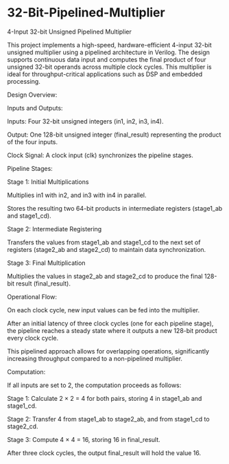 # 32-Bit-Pipelined-Multiplier
4-Input 32-bit Unsigned Pipelined Multiplier

This project implements a high-speed, hardware-efficient 4-input 32-bit unsigned multiplier using a pipelined architecture in Verilog. The design supports continuous data input and computes the final product of four unsigned 32-bit operands across multiple clock cycles. This multiplier is ideal for throughput-critical applications such as DSP and embedded processing.

Design Overview:

Inputs and Outputs:

Inputs: Four 32-bit unsigned integers (in1, in2, in3, in4).​

Output: One 128-bit unsigned integer (final_result) representing the product of the four inputs.​

Clock Signal: A clock input (clk) synchronizes the pipeline stages.​

Pipeline Stages:

Stage 1: Initial Multiplications

Multiplies in1 with in2, and in3 with in4 in parallel.​

Stores the resulting two 64-bit products in intermediate registers (stage1_ab and stage1_cd).​

Stage 2: Intermediate Registering

Transfers the values from stage1_ab and stage1_cd to the next set of registers (stage2_ab and stage2_cd) to maintain data synchronization.​

Stage 3: Final Multiplication

Multiplies the values in stage2_ab and stage2_cd to produce the final 128-bit result (final_result).​

Operational Flow:

On each clock cycle, new input values can be fed into the multiplier.​

After an initial latency of three clock cycles (one for each pipeline stage), the pipeline reaches a steady state where it outputs a new 128-bit product every clock cycle.​

This pipelined approach allows for overlapping operations, significantly increasing throughput compared to a non-pipelined multiplier.​

Computation:

If all inputs are set to 2, the computation proceeds as follows:​

Stage 1: Calculate 2 × 2 = 4 for both pairs, storing 4 in stage1_ab and stage1_cd.​

Stage 2: Transfer 4 from stage1_ab to stage2_ab, and from stage1_cd to stage2_cd.​

Stage 3: Compute 4 × 4 = 16, storing 16 in final_result.​

After three clock cycles, the output final_result will hold the value 16.












